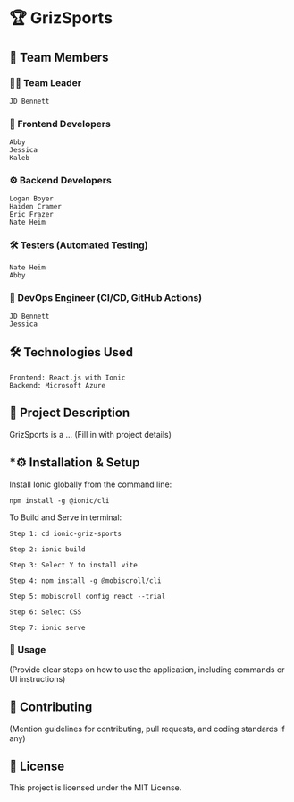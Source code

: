 # **🏆 GrizSports**


👥 Team Members
---------------------------------------------------------------------------------------------------
### **👨‍💻 Team Leader**

    JD Bennett

### **🎨 Frontend Developers**

    Abby
    Jessica
    Kaleb

### **⚙️ Backend Developers**

    Logan Boyer
    Haiden Cramer
    Eric Frazer
    Nate Heim

### **🛠 Testers (Automated Testing)**

    Nate Heim
    Abby

### **🚀 DevOps Engineer (CI/CD, GitHub Actions)**

    JD Bennett
    Jessica

## **🛠 Technologies Used**

    Frontend: React.js with Ionic
    Backend: Microsoft Azure

## **📌 Project Description**

GrizSports is a ... (Fill in with project details)


## ***⚙️ Installation & Setup**

Install Ionic globally from the command line:

```
npm install -g @ionic/cli
```

To Build and Serve in terminal:
```
Step 1: cd ionic-griz-sports

Step 2: ionic build

Step 3: Select Y to install vite

Step 4: npm install -g @mobiscroll/cli

Step 5: mobiscroll config react --trial

Step 6: Select CSS

Step 7: ionic serve
```

### **🚀 Usage**

(Provide clear steps on how to use the application, including commands or UI instructions)

## **🤝 Contributing**

(Mention guidelines for contributing, pull requests, and coding standards if any)
## **📜 License**

This project is licensed under the MIT License.

